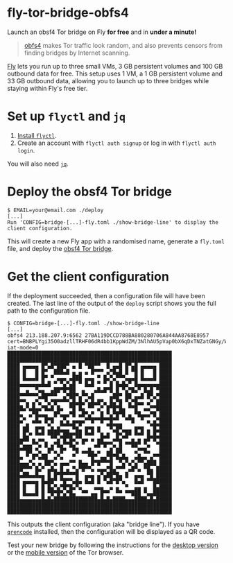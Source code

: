 # fly-tor-bridge-obfs4

Launch an obsf4 Tor bridge on Fly **for free** and in **under a minute!**

> [obfs4](https://tb-manual.torproject.org/circumvention/) makes Tor traffic look random, and also prevents censors from finding bridges by Internet scanning.

[Fly](https://fly.io/docs/about/pricing/#free-allowances) lets you run up to three small VMs, 3 GB persistent volumes and 100 GB outbound data for free.
This setup uses 1 VM, a 1 GB persistent volume and 33 GB outbound data, allowing you to launch up to three bridges while staying within Fly's free tier.

# Set up `flyctl` and `jq`

1. [Install `flyctl`](https://fly.io/docs/getting-started/installing-flyctl/).
2. Create an account with `flyctl auth signup` or log in with `flyctl auth login`.

You will also need [`jq`](https://stedolan.github.io/jq/).

# Deploy the obsf4 Tor bridge

```
$ EMAIL=your@email.com ./deploy
[...]
Run 'CONFIG=bridge-[...]-fly.toml ./show-bridge-line' to display the client configuration.
```

This will create a new Fly app with a randomised name, generate a `fly.toml` file, and deploy the [obsf4 Tor bridge](https://gitlab.torproject.org/tpo/anti-censorship/docker-obfs4-bridge).

# Get the client configuration

If the deployment succeeded, then a configuration file will have been created. The last line of the output of the `deploy` script shows you the full path to the configuration file.

```
$ CONFIG=bridge-[...]-fly.toml ./show-bridge-line
[...]
obfs4 213.188.207.9:6562 27BA119DCCD788BA880280706A844AA8768E8957 cert=BNBPLYgi35O0adzllTRHF06dR4bb1KppWdZM/3NlhAU5pVap0bX6qDxTNZatGNGy/WcKDA iat-mode=0
█████████████████████████████████████████████████████
█████████████████████████████████████████████████████
████ ▄▄▄▄▄ █▀▄█▀███▀ ▄ █ ▀██▀▀  █ ▄▄█ █▀▄█ ▄▄▄▄▄ ████
████ █   █ █▀  ███▄█ ▄ ▄ ▄ █▀▀▀ ▄▀█▄█ █ ▀█ █   █ ████
████ █▄▄▄█ █▀ ▀ ▄▄▄ ▄███ ▄▄▄ ▀ █▄▀▄▀▀▀▄▄▄█ █▄▄▄█ ████
████▄▄▄▄▄▄▄█▄█ ▀ ▀▄▀▄█ ▀ █▄█ ▀ ▀ █ █▄█▄▀ █▄▄▄▄▄▄▄████
████  ▄  ▀▄▄  ▄██▀█▀██  ▄   ▄█▄█▀█ █ ▀▄▀█▄▀ █▄█ ▀████
████▀▀▀▀▀▀▄██▀▀▀  ▄▀██▀▄▀▀▄█     ▄██▀ ██ ▄▄█ █▀▄▀████
████▀▀▄ ▄▀▄ ▀▄▀█▀▀▀▀▄█▄█▄▀▄█▄█▀▄ █▄▀█ ▀▄▀█▄▄ ▄▀ █████
█████▄▀▄█▄▄▀█▄█ █▄  ▀█ █▄ ▀▀ ▄▀ █▀█▀█▄ ▀▀█  ▄▄▀▀█████
████▄  ▄▀█▄▄▄  █▀▄▄▄▀█ ▄█▀▄▀  █ ▀▄▀█▀█ ▄ ▀█▄▄▄▀█ ████
████▄▀  ▄█▄ █▀█  ▄▀▄ ▄▄▄▄▀▀█▀▀█▀▀█▀▀  ▀▀█  ▀ ▄ ▄▀████
████ ▄█  ▄▄▄ ▀▄ ▄▀▀▀▀█▄▀ ▄▄▄ ▄  ▀█▀██    ▄▄▄  ▀█▀████
████ █▀▄ █▄█ ████▀██▄▄██ █▄█ ▀▄ ▄ ▀█▄▀██ █▄█ █ █▀████
████▄██ ▄ ▄▄  ▀▀▄▀█▀█▄▀▀▄▄ ▄ ▄█▀▀ ▄█▄▀▀ ▄ ▄ ▄█▀█▀████
████▀▄▄▄▀▀▄ █ ▄▀█▄▀▀█▄▀ ▀   ▄█▀█▀▀▄ █ ▀▀██▀ ▀▄  ▀████
████▀▀██ ▀▄  █▀▄ █▀  ▀█ ▄▄█▄ ▄  ▄█ ██    ▄▀▀█▄   ████
████▄ ▀ █▀▄██  ▄▀▄   ▀    ▀█▀ ▄▄▀█▀█▄█▄  ▄█▄▄ ▄▀▀████
████▄▄▄▀▄ ▄ ██▀▄ ▄▄▄▀▀ █▄▄ █▀█▀▀▀█  ▀▄▀▄▀▄▀▀▄███ ████
█████▀▀▀ █▄▀ ▄█▄ █ ▄ ▀▄▀█▀▀▄ ▄▄▄▀█▄▀▀▀ ▄█▀▄ ▀█▄ █████
████▄██▄▄█▄▄ █ █▀█▀▀▀▀█  ▄▄▄ ▄▀▄██▀█▄ █  ▄▄▄ ▀█ █████
████ ▄▄▄▄▄ █▄██▀ ▀█▀▀▄█▄ █▄█ █ ▀▄█▀█▀▄   █▄█ ▀▀██████
████ █   █ █ █▄▀▄▀█▀█▄▀▄    ▄▄▄  ▄ ▄  ▀  ▄▄ ▄  █▄████
████ █▄▄▄█ █ ▀█▀█▀▄▀█▄  ▀▀ ▄▄ █▀▀  ▀▀ ▀▀███ ▀▄▄██████
████▄▄▄▄▄▄▄█▄█▄██████████████▄█▄█▄████▄▄▄████▄█▄█████
█████████████████████████████████████████████████████
█████████████████████████████████████████████████████
```

This outputs the client configuration (aka "bridge line").
If you have [`qrencode`](https://fukuchi.org/works/qrencode/) installed, then the configuration will be displayed as a QR code.

Test your new bridge by following the instructions for the [desktop version](https://tb-manual.torproject.org/bridges/#entering-bridge-addresses) or the [mobile version](https://tb-manual.torproject.org/mobile-tor/#circumvention) of the Tor browser.
